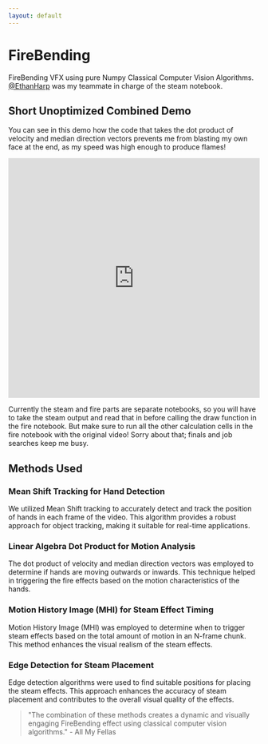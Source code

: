 ```yaml
---
layout: default
---
```

# FireBending

FireBending VFX using pure Numpy Classical Computer Vision Algorithms.
[@EthanHarp](https://github.com/EthanHarp) was my teammate in charge of the steam notebook.

## Short Unoptimized Combined Demo

You can see in this demo how the code that takes the dot product of velocity and median direction vectors prevents me from blasting my own face at the end, as my speed was high enough to produce flames!
<iframe width="100%" height="480" src="https://www.youtube.com/embed/Nn2RxBCX5OI" title="CVSteam and fire" frameborder="0" allow="accelerometer; autoplay; clipboard-write; encrypted-media; gyroscope; picture-in-picture; web-share" allowfullscreen></iframe>

Currently the steam and fire parts are separate notebooks, so you will have to take the steam output and read that in before calling the draw function in the fire notebook. But make sure to run all the other calculation cells in the fire notebook with the original video! Sorry about that; finals and job searches keep me busy.

## Methods Used

### Mean Shift Tracking for Hand Detection

We utilized Mean Shift tracking to accurately detect and track the position of hands in each frame of the video. This algorithm provides a robust approach for object tracking, making it suitable for real-time applications.

### Linear Algebra Dot Product for Motion Analysis

The dot product of velocity and median direction vectors was employed to determine if hands are moving outwards or inwards. This technique helped in triggering the fire effects based on the motion characteristics of the hands.

### Motion History Image (MHI) for Steam Effect Timing

Motion History Image (MHI) was employed to determine when to trigger steam effects based on the total amount of motion in an N-frame chunk. This method enhances the visual realism of the steam effects.

### Edge Detection for Steam Placement

Edge detection algorithms were used to find suitable positions for placing the steam effects. This approach enhances the accuracy of steam placement and contributes to the overall visual quality of the effects.

> "The combination of these methods creates a dynamic and visually engaging FireBending effect using classical computer vision algorithms." - All My Fellas

